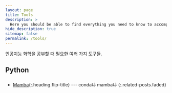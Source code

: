 ```yaml
---
layout: page
title: Tools
description: >
  Here you should be able to find everything you need to know to accomplish the most common tasks when blogging with Hydejack.
hide_description: true
sitemap: false
permalink: /tools/
---
```


인공지능 화학을 공부할 때 필요한 여러 가지 도구들.


## Python
### 
* [Mamba]{:.heading.flip-title} --- conda냐 mamba냐
{:.related-posts.faded}

[Mamba]: mamba